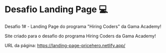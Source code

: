 # Desafio Landing Page :computer:

Desafio 1# - Landing Page do programa "Hiring Coders" da Gama Academy!

Site criado para o desafio do programa Hiring Coders da Gama Academy!

URL da página: https://landing-page-pricehero.netlify.app/
